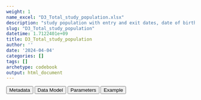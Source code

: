 ```yaml
---
weight: 1
name_excel: "D3_Total_study_population.xlsx"
description: "study population with entry and exit dates, date of birth, gender, dates and type of vaccinations"
slug: "D3_Total_study_population"
datetime: 1.7122401e+09
title: D3_Total_study_population
author: ''
date: '2024-04-04'
categories: []
tags: []
archetype: codebook
output: html_document
---
```


<script src="/rmarkdown-libs/core-js/shim.min.js"></script>
<script src="/rmarkdown-libs/react/react.min.js"></script>
<script src="/rmarkdown-libs/react/react-dom.min.js"></script>
<script src="/rmarkdown-libs/reactwidget/react-tools.js"></script>
<script src="/rmarkdown-libs/htmlwidgets/htmlwidgets.js"></script>
<link href="/rmarkdown-libs/reactable/reactable.css" rel="stylesheet" />
<script src="/rmarkdown-libs/reactable-binding/reactable.js"></script>
<div class="tab">
<button class="tablinks" onclick="openCity(event, &#39;Metadata&#39;)" id="defaultOpen">Metadata</button>
<button class="tablinks" onclick="openCity(event, &#39;Data Model&#39;)">Data Model</button>
<button class="tablinks" onclick="openCity(event, &#39;Parameters&#39;)">Parameters</button>
<button class="tablinks" onclick="openCity(event, &#39;Example&#39;)">Example</button>
</div>
<div id="Metadata" class="tabcontent">
<div id="htmlwidget-1" class="reactable html-widget" style="width:auto;height:600px;"></div>
<script type="application/json" data-for="htmlwidget-1">{"x":{"tag":{"name":"Reactable","attribs":{"data":{"medatata_name":["Name of the dataset","Content of the dataset","Unit of observation","Dataset where the list of UoOs is fully listed and with 1 record per UoO","How many observations per UoO","Variables capturing the UoO","Primary key","Parameters",null,null,null,null,null,null,null,null,null,null,null,null],"metadata_content":["D3_Total_study_population","study population with entry and exit dates, date of birth, gender, dates and type of vaccinations","all persons in the study population D4_study_population","D4_study_population","1","person_id","person_id",null,null,null,null,null,null,null,null,null,null,null,null,null]},"columns":[{"id":"medatata_name","name":"medatata_name","type":"character"},{"id":"metadata_content","name":"metadata_content","type":"character"}],"sortable":false,"searchable":true,"pagination":false,"highlight":true,"bordered":true,"striped":true,"style":{"maxWidth":1800},"height":"600px","dataKey":"02274bbfc11cd1a9ddd29c06e6726226"},"children":[]},"class":"reactR_markup"},"evals":[],"jsHooks":[]}</script>
</div>
<div id="Data Model" class="tabcontent">
<div id="htmlwidget-2" class="reactable html-widget" style="width:auto;height:600px;"></div>
<script type="application/json" data-for="htmlwidget-2">{"x":{"tag":{"name":"Reactable","attribs":{"data":{"VarName":["person_id","spell_start_date","study_exit_date","start_followup_study","date_vax_1","date_vax_2","date_vax_3","date_vax_4","type_vax_1","type_vax_2","type_vax_3","type_vax_4","sex","date_of_birth","date_of_death",null,null,null,null,null],"Description":["person identifier","start of the observation period where the person was observed and that is used to identify the person study period","exit from the study","entry in the study (same as D4_study_population/study_entry_date)","date of vaccination 1","date of vaccination 2","date of vaccination 3","date of vaccination 4","manufacturer of vaccination 1","manufacturer of vaccination 2","manufacturer of vaccination 3","manufacturer of vaccination 4","gender at the moment when the instance was created","date of birth","date of death",null,null,null,null,null],"Format":["string","date","date","date","date","date","date","date","string","string","string","string","string","date","date",null,null,null,null,null],"Vocabulary":[null,null,null,null,null,null,null,null,null,null,null,null,null,null,null,null,null,null,null,null],"Parameters":[null,null,null,null,null,null,null,null,null,null,null,null,null,null,null,null,null,null,null,null],"Notes and examples":[null,null,null,null,null,null,null,null,null,null,null,null,null,null,null,null,null,null,null,null],"Source tables and variables":["D4_study_population/person_id","D4_study_population/spell_start_date","D4_study_population/study_exit_date","D4_study_population/study_entry_date","D3_vaccines_curated/date_curated D3_vaccines_curated/dose_curated","D3_vaccines_curated/date_curated D3_vaccines_curated/dose_curated","D3_vaccines_curated/date_curated D3_vaccines_curated/dose_curated","D3_vaccines_curated/date_curated D3_vaccines_curated/dose_curated","D3_vaccines_curated/manufacturer_curated D3_vaccines_curated/dose_curated","D3_vaccines_curated/manufacturer_curated D3_vaccines_curated/dose_curated","D3_vaccines_curated/manufacturer_curated D3_vaccines_curated/dose_curated","D3_vaccines_curated/manufacturer_curated D3_vaccines_curated/dose_curated","D3_PERSONS/sex_at_instance_creation","D3_PERSONS/birth_date","D3_PERSONS/death_date",null,null,null,null,null],"Retrieved":["yes","yes","yes","yes","yes","yes","yes","yes","yes","yes","yes","yes","yes","yes","yes",null,null,null,null,null],"Calculated":[null,null,null,null,null,null,null,null,null,null,null,null,null,null,null,null,null,null,null,null],"Algorithm_id":[null,null,null,null,null,null,null,null,null,null,null,null,null,null,null,null,null,null,null,null],"Rule":[null,null,null,null,"D3_vaccines_curated/date_curated where D3_vaccines_curated/dose_curated == 1","D3_vaccines_curated/date_curated where D3_vaccines_curated/dose_curated == 2","D3_vaccines_curated/date_curated where D3_vaccines_curated/dose_curated == 3","D3_vaccines_curated/date_curated where D3_vaccines_curated/dose_curated == 4","D3_vaccines_curated/manufacturer_curated where D3_vaccines_curated/dose_curated == 4","D3_vaccines_curated/manufacturer_curated where D3_vaccines_curated/dose_curated == 5","D3_vaccines_curated/manufacturer_curated where D3_vaccines_curated/dose_curated == 6","D3_vaccines_curated/manufacturer_curated where D3_vaccines_curated/dose_curated == 7",null,null,null,null,null,null,null,null]},"columns":[{"id":"VarName","name":"VarName","type":"character"},{"id":"Description","name":"Description","type":"character"},{"id":"Format","name":"Format","type":"character"},{"id":"Vocabulary","name":"Vocabulary","type":"logical"},{"id":"Parameters","name":"Parameters","type":"logical"},{"id":"Notes and examples","name":"Notes and examples","type":"logical"},{"id":"Source tables and variables","name":"Source tables and variables","type":"character"},{"id":"Retrieved","name":"Retrieved","type":"character"},{"id":"Calculated","name":"Calculated","type":"logical"},{"id":"Algorithm_id","name":"Algorithm_id","type":"logical"},{"id":"Rule","name":"Rule","type":"character"}],"sortable":false,"searchable":true,"pagination":false,"highlight":true,"bordered":true,"striped":true,"style":{"maxWidth":1800},"height":"600px","dataKey":"4b9710c95dad3655cb33a6a208232e39"},"children":[]},"class":"reactR_markup"},"evals":[],"jsHooks":[]}</script>
</div>
<div id="Parameters" class="tabcontent">
<div id="htmlwidget-3" class="reactable html-widget" style="width:auto;height:600px;"></div>
<script type="application/json" data-for="htmlwidget-3">{"x":{"tag":{"name":"Reactable","attribs":{"data":{"parameter in the variable name":[null,null,null,null,null,null,null,null,null,null,null,null,null,null,null,null,null,null,null,null],"values":[null,null,null,null,null,null,null,null,null,null,null,null,null,null,null,null,null,null,null,null],"name of macro":[null,null,null,null,null,null,null,null,null,null,null,null,null,null,null,null,null,null,null,null]},"columns":[{"id":"parameter in the variable name","name":"parameter in the variable name","type":"logical"},{"id":"values","name":"values","type":"logical"},{"id":"name of macro","name":"name of macro","type":"logical"}],"sortable":false,"searchable":true,"pagination":false,"highlight":true,"bordered":true,"striped":true,"style":{"maxWidth":1800},"height":"600px","dataKey":"f545894952d01490ab535e7af1d88bc2"},"children":[]},"class":"reactR_markup"},"evals":[],"jsHooks":[]}</script>
</div>
<div id="Example" class="tabcontent">
<div id="htmlwidget-4" class="reactable html-widget" style="width:auto;height:600px;"></div>
<script type="application/json" data-for="htmlwidget-4">{"x":{"tag":{"name":"Reactable","attribs":{"data":{"person_id":["P0001","P0002","P0003","P0004","P0005","P0006","P0007","P0008","P0010","P0011","P0013","P0014","P0015","P0016","P0017","P0018","P0019","P0020","P0021","P0022"],"spell_start_date":["2018-01-01T00:00:00Z","2018-10-29T00:00:00Z","2018-01-01T00:00:00Z","2018-01-01T00:00:00Z","2018-01-01T00:00:00Z","2019-12-06T00:00:00Z","2018-01-01T00:00:00Z","2018-01-01T00:00:00Z","2018-01-01T00:00:00Z","2018-01-01T00:00:00Z","2018-01-01T00:00:00Z","2018-01-01T00:00:00Z","2018-01-01T00:00:00Z","2018-01-01T00:00:00Z","2018-01-01T00:00:00Z","2018-01-01T00:00:00Z","2018-01-01T00:00:00Z","2018-01-01T00:00:00Z","2018-01-01T00:00:00Z","2018-01-01T00:00:00Z"],"study_exit_date":["2021-06-30T00:00:00Z","2021-06-02T00:00:00Z","2021-06-30T00:00:00Z","2021-06-30T00:00:00Z","2021-06-30T00:00:00Z","2021-06-30T00:00:00Z","2021-06-30T00:00:00Z","2021-06-30T00:00:00Z","2021-06-30T00:00:00Z","2019-03-01T00:00:00Z","2021-06-30T00:00:00Z","2021-06-30T00:00:00Z","2021-06-30T00:00:00Z","2021-06-30T00:00:00Z","2019-08-27T00:00:00Z","2021-06-30T00:00:00Z","2021-06-30T00:00:00Z","2021-06-30T00:00:00Z","2021-06-30T00:00:00Z","2021-06-30T00:00:00Z"],"start_followup_study":["2019-01-01T00:00:00Z","2019-10-29T00:00:00Z","2019-01-01T00:00:00Z","2019-01-01T00:00:00Z","2019-01-01T00:00:00Z","2020-12-05T00:00:00Z","2019-01-01T00:00:00Z","2019-01-01T00:00:00Z","2019-01-01T00:00:00Z","2019-01-01T00:00:00Z","2019-01-01T00:00:00Z","2019-01-01T00:00:00Z","2019-01-01T00:00:00Z","2019-01-01T00:00:00Z","2019-01-01T00:00:00Z","2019-01-01T00:00:00Z","2019-01-01T00:00:00Z","2019-01-01T00:00:00Z","2019-01-01T00:00:00Z","2019-01-01T00:00:00Z"],"date_vax_1":["2021-01-01T00:00:00Z",null,null,"2021-05-02T00:00:00Z",null,null,null,null,"2021-05-21T00:00:00Z",null,"2021-05-22T00:00:00Z","2021-04-18T00:00:00Z","2021-05-15T00:00:00Z","2021-04-10T00:00:00Z",null,"2021-06-13T00:00:00Z",null,"2021-04-02T00:00:00Z","2021-06-09T00:00:00Z","2021-01-09T00:00:00Z"],"date_vax_2":["2021-01-25T00:00:00Z",null,null,null,null,null,null,null,"2021-06-30T00:00:00Z",null,null,"2021-05-12T00:00:00Z","2021-06-24T00:00:00Z",null,null,null,null,"2021-06-24T00:00:00Z",null,"2021-01-28T00:00:00Z"],"date_vax_3":["2021-04-01T00:00:00Z",null,null,null,null,null,null,null,null,null,null,null,null,null,null,null,null,null,null,null],"date_vax_4":["2021-06-12T00:00:00Z",null,null,null,null,null,null,null,null,null,null,null,null,null,null,null,null,null,null,null],"type_vax_1":["pfizer",null,null,"astrazeneca",null,null,null,null,"pfizer",null,"pfizer","pfizer","pfizer","astrazeneca",null,"pfizer",null,"astrazeneca","pfizer","pfizer"],"type_vax_2":["pfizer",null,null,null,null,null,null,null,"pfizer",null,null,"pfizer","pfizer",null,null,null,null,"astrazeneca",null,"pfizer"],"type_vax_3":["pfizer",null,null,null,null,null,null,null,null,null,null,null,null,null,null,null,null,null,null,null],"type_vax_4":["pfizer",null,null,null,null,null,null,null,null,null,null,null,null,null,null,null,null,null,null,null],"sex":["F","M","M","F","M","F","F","F","F","F","F","M","F","M","F","F","F","F","F","F"],"date_of_birth":["1968-01-15T00:00:00Z","1998-01-01T00:00:00Z","1996-09-24T00:00:00Z","1943-12-13T00:00:00Z","2016-07-06T00:00:00Z","2019-07-05T00:00:00Z","2016-06-06T00:00:00Z","1990-09-07T00:00:00Z","1969-01-04T00:00:00Z","1988-11-19T00:00:00Z","1970-01-28T00:00:00Z","1942-10-25T00:00:00Z","1964-03-14T00:00:00Z","1993-07-21T00:00:00Z","1926-10-26T00:00:00Z","1961-04-21T00:00:00Z","1979-11-14T00:00:00Z","1945-05-28T00:00:00Z","1956-03-11T00:00:00Z","1970-08-05T00:00:00Z"],"date_of_death":[null,null,null,null,null,null,null,null,null,null,null,null,null,null,"2019-08-27T00:00:00Z",null,null,null,null,null]},"columns":[{"id":"person_id","name":"person_id","type":"character"},{"id":"spell_start_date","name":"spell_start_date","type":"Date"},{"id":"study_exit_date","name":"study_exit_date","type":"Date"},{"id":"start_followup_study","name":"start_followup_study","type":"Date"},{"id":"date_vax_1","name":"date_vax_1","type":"Date"},{"id":"date_vax_2","name":"date_vax_2","type":"Date"},{"id":"date_vax_3","name":"date_vax_3","type":"Date"},{"id":"date_vax_4","name":"date_vax_4","type":"Date"},{"id":"type_vax_1","name":"type_vax_1","type":"character"},{"id":"type_vax_2","name":"type_vax_2","type":"character"},{"id":"type_vax_3","name":"type_vax_3","type":"character"},{"id":"type_vax_4","name":"type_vax_4","type":"character"},{"id":"sex","name":"sex","type":"character"},{"id":"date_of_birth","name":"date_of_birth","type":"Date"},{"id":"date_of_death","name":"date_of_death","type":"Date"}],"sortable":false,"searchable":true,"pagination":false,"highlight":true,"bordered":true,"striped":true,"style":{"maxWidth":1800},"height":"600px","dataKey":"3fb9011fc02d2a541ea7bacc21d57f18"},"children":[]},"class":"reactR_markup"},"evals":[],"jsHooks":[]}</script>
</div>
